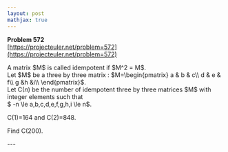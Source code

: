 ```yaml
---
layout: post
mathjax: true
---
```

**Problem 572**  
[https://projecteuler.net/problem=572](https://projecteuler.net/problem=572)

<p>
A matrix $M$ is called idempotent if $M^2 = M$.<br />
Let $M$ be a three by three matrix : 
$M=\begin{pmatrix} 
  a &amp; b &amp; c\\ 
  d &amp; e &amp; f\\
  g &amp;h &amp;i\\
\end{pmatrix}$.<br />
Let C(<var>n</var>) be the number of  idempotent three by three matrices $M$ with integer elements such that<br />
$ -n \le a,b,c,d,e,f,g,h,i \le n$.</p>
<p>
C(1)=164 and C(2)=848.
</p>
<p>
Find C(200).
</p>
---
